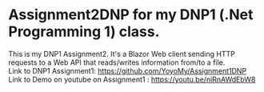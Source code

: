 # Assignment2DNP for my DNP1 (.Net Programming 1) class.
This is my DNP1 Assignment2. It's a Blazor Web client sending HTTP requests to a Web API that reads/writes information from/to a file.  
Link to DNP1 Assignment1: https://github.com/YoyoMy/Assignment1DNP  
Link to Demo on youtube on Assignment1 : https://youtu.be/niRnAWdEbW8
